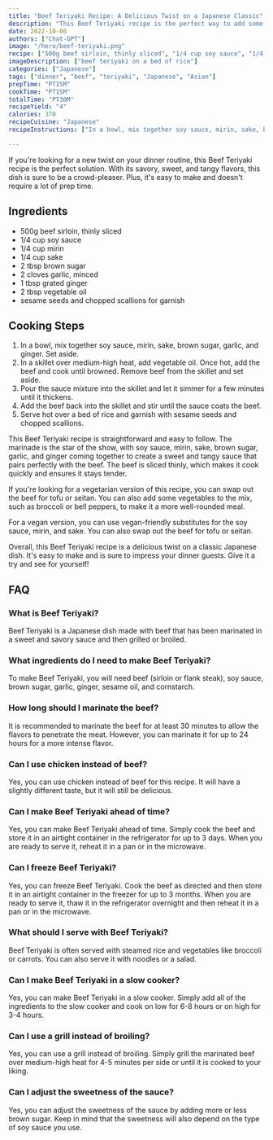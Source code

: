 ```yaml
---
title: "Beef Teriyaki Recipe: A Delicious Twist on a Japanese Classic"
description: "This Beef Teriyaki recipe is the perfect way to add some variety to your dinner routine. With its savory, sweet, and tangy flavors, this dish is sure to be a crowd-pleaser."
date: 2022-10-06
authors: ["Chat-GPT"]
image: "/hero/beef-teriyaki.png"
recipe: ["500g beef sirloin, thinly sliced", "1/4 cup soy sauce", "1/4 cup mirin", "1/4 cup sake", "2 tbsp brown sugar", "2 cloves garlic, minced", "1 tbsp grated ginger", "2 tbsp vegetable oil", "sesame seeds and chopped scallions for garnish"]
imageDescription: ["beef teriyaki on a bed of rice"]
categories: ["Japanese"]
tags: ["dinner", "beef", "teriyaki", "Japanese", "Asian"]
prepTime: "PT15M"
cookTime: "PT15M"
totalTime: "PT30M"
recipeYield: "4"
calories: 370
recipeCuisine: "Japanese"
recipeInstructions: ["In a bowl, mix together soy sauce, mirin, sake, brown sugar, garlic, and ginger. Set aside.", "In a skillet over medium-high heat, add vegetable oil. Once hot, add the beef and cook until browned. Remove beef from the skillet and set aside.", "Pour the sauce mixture into the skillet and let it simmer for a few minutes until it thickens. Add the beef back into the skillet and stir until the sauce coats the beef.", "Serve hot over a bed of rice and garnish with sesame seeds and chopped scallions."]

---
```


If you're looking for a new twist on your dinner routine, this Beef Teriyaki recipe is the perfect solution. With its savory, sweet, and tangy flavors, this dish is sure to be a crowd-pleaser. Plus, it's easy to make and doesn't require a lot of prep time.

## Ingredients

* 500g beef sirloin, thinly sliced
* 1/4 cup soy sauce
* 1/4 cup mirin
* 1/4 cup sake
* 2 tbsp brown sugar
* 2 cloves garlic, minced
* 1 tbsp grated ginger
* 2 tbsp vegetable oil
* sesame seeds and chopped scallions for garnish

## Cooking Steps

1. In a bowl, mix together soy sauce, mirin, sake, brown sugar, garlic, and ginger. Set aside.
2. In a skillet over medium-high heat, add vegetable oil. Once hot, add the beef and cook until browned. Remove beef from the skillet and set aside.
3. Pour the sauce mixture into the skillet and let it simmer for a few minutes until it thickens.
4. Add the beef back into the skillet and stir until the sauce coats the beef.
5. Serve hot over a bed of rice and garnish with sesame seeds and chopped scallions.

This Beef Teriyaki recipe is straightforward and easy to follow. The marinade is the star of the show, with soy sauce, mirin, sake, brown sugar, garlic, and ginger coming together to create a sweet and tangy sauce that pairs perfectly with the beef. The beef is sliced thinly, which makes it cook quickly and ensures it stays tender.

If you're looking for a vegetarian version of this recipe, you can swap out the beef for tofu or seitan. You can also add some vegetables to the mix, such as broccoli or bell peppers, to make it a more well-rounded meal.

For a vegan version, you can use vegan-friendly substitutes for the soy sauce, mirin, and sake. You can also swap out the beef for tofu or seitan.

Overall, this Beef Teriyaki recipe is a delicious twist on a classic Japanese dish. It's easy to make and is sure to impress your dinner guests. Give it a try and see for yourself!

## FAQ

### What is Beef Teriyaki?

Beef Teriyaki is a Japanese dish made with beef that has been marinated in a sweet and savory sauce and then grilled or broiled.

### What ingredients do I need to make Beef Teriyaki?

To make Beef Teriyaki, you will need beef (sirloin or flank steak), soy sauce, brown sugar, garlic, ginger, sesame oil, and cornstarch.

### How long should I marinate the beef?

It is recommended to marinate the beef for at least 30 minutes to allow the flavors to penetrate the meat. However, you can marinate it for up to 24 hours for a more intense flavor.

### Can I use chicken instead of beef?

Yes, you can use chicken instead of beef for this recipe. It will have a slightly different taste, but it will still be delicious.

### Can I make Beef Teriyaki ahead of time?

Yes, you can make Beef Teriyaki ahead of time. Simply cook the beef and store it in an airtight container in the refrigerator for up to 3 days. When you are ready to serve it, reheat it in a pan or in the microwave.

### Can I freeze Beef Teriyaki?

Yes, you can freeze Beef Teriyaki. Cook the beef as directed and then store it in an airtight container in the freezer for up to 3 months. When you are ready to serve it, thaw it in the refrigerator overnight and then reheat it in a pan or in the microwave.

### What should I serve with Beef Teriyaki?

Beef Teriyaki is often served with steamed rice and vegetables like broccoli or carrots. You can also serve it with noodles or a salad.

### Can I make Beef Teriyaki in a slow cooker?

Yes, you can make Beef Teriyaki in a slow cooker. Simply add all of the ingredients to the slow cooker and cook on low for 6-8 hours or on high for 3-4 hours.

### Can I use a grill instead of broiling?

Yes, you can use a grill instead of broiling. Simply grill the marinated beef over medium-high heat for 4-5 minutes per side or until it is cooked to your liking.

### Can I adjust the sweetness of the sauce?

Yes, you can adjust the sweetness of the sauce by adding more or less brown sugar. Keep in mind that the sweetness will also depend on the type of soy sauce you use.